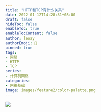 ```yaml
---
title: "HTTP和TCP有什么关系"
date: 2022-01-12T14:28:31+08:00
draft: false
hideToc: false
enableToc: true
enableTocContent: false
author: leoay
authorEmoji: 🎅
pinned: true
tags:
- 网络
- HTTP
- TCP
series:
- 计算机网络
categories:
- 网络基础
image: images/feature2/color-palette.png
---
```


![](https://pic4.zhimg.com/v2-49ec2bdf975ead3536bbb647f12ee22c)


